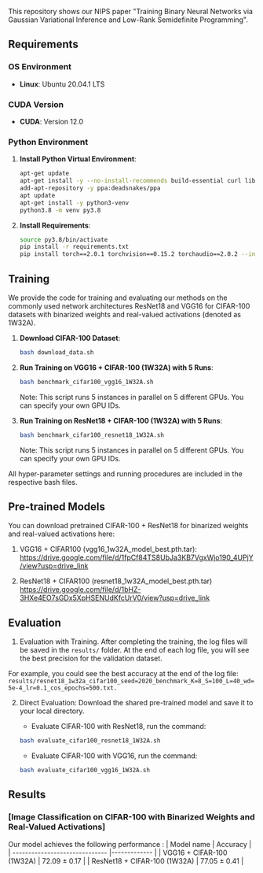 This repository shows our NIPS paper "Training Binary Neural Networks via Gaussian Variational Inference and Low-Rank Semidefinite Programming".

## Requirements

### OS Environment
- **Linux**: Ubuntu 20.04.1 LTS

### CUDA Version
- **CUDA**: Version 12.0

### Python Environment

1. **Install Python Virtual Environment**:
    ```bash
    apt-get update
    apt-get install -y --no-install-recommends build-essential curl libfreetype6-dev libzmq3-dev pkg-config python3-pip software-properties-common
    add-apt-repository -y ppa:deadsnakes/ppa
    apt update
    apt-get install -y python3-venv
    python3.8 -m venv py3.8

2. **Install Requirements**:
    ```bash
    source py3.8/bin/activate
    pip install -r requirements.txt
    pip install torch==2.0.1 torchvision==0.15.2 torchaudio==2.0.2 --index-url https://download.pytorch.org/whl/cu118
    ```

## Training

We provide the code for training and evaluating our methods on the commonly used network architectures ResNet18 and VGG16 for CIFAR-100 datasets with binarized weights and real-valued activations (denoted as 1W32A).

1. **Download CIFAR-100 Dataset**:
    ```bash
    bash download_data.sh
    ```

2. **Run Training on VGG16 + CIFAR-100 (1W32A) with 5 Runs**:
    ```bash
    bash benchmark_cifar100_vgg16_1W32A.sh
    ```
    Note: This script runs 5 instances in parallel on 5 different GPUs. You can specify your own GPU IDs.

3. **Run Training on ResNet18 + CIFAR-100 (1W32A) with 5 Runs**:
    ```bash
    bash benchmark_cifar100_resnet18_1W32A.sh
    ```
    Note: This script runs 5 instances in parallel on 5 different GPUs. You can specify your own GPU IDs.

All hyper-parameter settings and running procedures are included in the respective bash files.


## Pre-trained Models

You can download pretrained CIFAR-100 + ResNet18 for binarized weights and real-valued activations here: 

1. VGG16 + CIFAR100 (vgg16_1w32A_model_best.pth.tar):
https://drive.google.com/file/d/1fpCf84TS8UbJa3KB7VgxWjo190_4UPjY/view?usp=drive_link


2. ResNet18 + CIFAR100 (resnet18_1w32A_model_best.pth.tar)
https://drive.google.com/file/d/1bHZ-3HXe4EO7sGDx5XpHSENUdKfcUrV0/view?usp=drive_link


## Evaluation

1. Evaluation with Training.
After completing the training, the log files will be saved in the ```results/``` folder. At the end of each log file, you will see the best precision for the validation dataset.

For example, you could see the best accuracy at the end of the log file:
```results/resnet18_1w32a_cifar100_seed=2020_benchmark_K=8_S=100_L=40_wd=5e-4_lr=0.1_cos_epochs=500.txt.```


2. Direct Evaluation: Download the shared pre-trained model and save it to your local directory. 
    - Evaluate CIFAR-100 with ResNet18, run the command:
    ```bash
    bash evaluate_cifar100_resnet18_1W32A.sh
    ```

    - Evaluate CIFAR-100 with VGG16, run the command:
    ```bash
    bash evaluate_cifar100_vgg16_1W32A.sh
    ```


## Results

### [Image Classification on CIFAR-100 with Binarized Weights and Real-Valued Activations]

Our model achieves the following performance :
| Model name                     |   Accuracy   |
| ------------------------------ |------------- |
| VGG16 + CIFAR-100 (1W32A)      | 72.09 ± 0.17 |
| ResNet18 + CIFAR-100 (1W32A)   | 77.05 ± 0.41 |
